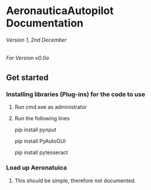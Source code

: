 # AeronauticaAutopilot Documentation
###### Version 1, 2nd December
###### For Version v0.0a

## Get started

### Installing libraries (Plug-ins) for the code to use

1. Run cmd.exe as administrator
2. Run the following lines

    pip install pynput
  
    pip install PyAutoGUI
  
    pip install pytesseract

### Load up Aeronatuica

1. This should be simple, therefore not documented.
